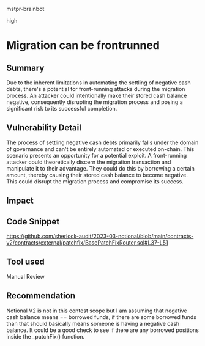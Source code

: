 mstpr-brainbot

high

# Migration can be frontrunned

## Summary
Due to the inherent limitations in automating the settling of negative cash debts, there's a potential for front-running attacks during the migration process. An attacker could intentionally make their stored cash balance negative, consequently disrupting the migration process and posing a significant risk to its successful completion.
## Vulnerability Detail
The process of settling negative cash debts primarily falls under the domain of governance and can't be entirely automated or executed on-chain. This scenario presents an opportunity for a potential exploit. A front-running attacker could theoretically discern the migration transaction and manipulate it to their advantage. They could do this by borrowing a certain amount, thereby causing their stored cash balance to become negative. This could disrupt the migration process and compromise its success.
## Impact

## Code Snippet
https://github.com/sherlock-audit/2023-03-notional/blob/main/contracts-v2/contracts/external/patchfix/BasePatchFixRouter.sol#L37-L51


## Tool used

Manual Review

## Recommendation
Notional V2 is not in this contest scope but I am assuming that negative cash balance means == borrowed funds, if there are some borrowed funds than that should basically means someone is having a negative cash balance. It could be a good check to see if there are any borrowed positions inside the _patchFix() function.